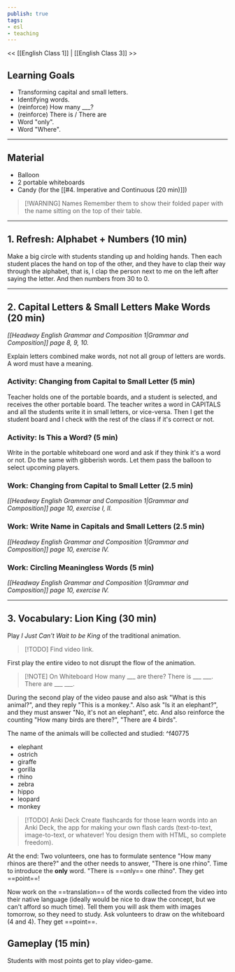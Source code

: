 ```yaml
---
publish: true
tags:
- esl
- teaching
---
```


<< [[English Class 1]] | [[English Class 3]] >>

## Learning Goals
- Transforming capital and small letters.
- Identifying words.
- (reinforce) How many \_\_\_?
- (reinforce) There is / There are
- Word "only".
- Word "Where".

---

## Material
- Balloon
- 2 portable whiteboards
- Candy (for the [[#4. Imperative and Continuous (20 min)]])

> [!WARNING] Names
> Remember them to show their folded paper with the name sitting on the top of their table.

---

## 1. Refresh: Alphabet + Numbers (10 min)
Make a big circle with students standing up and holding hands. Then each student places the hand on top of the other, and they have to clap their way through the alphabet, that is, I clap the person next to me on the left after saying the letter. And then numbers from 30 to 0.

---

## 2. Capital Letters & Small Letters Make Words (20 min)
*[[Headway English Grammar and Composition 1|Grammar and Composition]] page 8, 9, 10.*

Explain letters combined make words, not not all group of letters are words. A word must have a meaning.

### Activity: Changing from Capital to Small Letter (5 min)
Teacher holds one of the portable boards, and a student is selected, and receives the other portable board. The teacher writes a word in CAPITALS and all the students write it in small letters, or vice-versa. Then I get the student board and I check with the rest of the class if it's correct or not.

### Activity: Is This a Word? (5 min)
Write in the portable whiteboard one word and ask if they think it's a word or not. Do the same with gibberish words. Let them pass the balloon to select upcoming players.

### Work: Changing from Capital to Small Letter (2.5 min)
*[[Headway English Grammar and Composition 1|Grammar and Composition]] page 10, exercise I, II.*

### Work: Write Name in Capitals and Small Letters (2.5 min)
*[[Headway English Grammar and Composition 1|Grammar and Composition]] page 10, exercise IV.*

### Work: Circling Meaningless Words (5 min)
*[[Headway English Grammar and Composition 1|Grammar and Composition]] page 10, exercise IV.*

---

## 3.  Vocabulary: Lion King (30 min)

Play *I Just Can't Wait to be King* of the traditional animation.

> [!TODO] 
> Find video link.

First play the entire video to not disrupt the flow of the animation.

> [!NOTE] On Whiteboard
> How many \_\_\_ are there?
> There is \_\_\_ \_\_\_.
> There are \_\_\_ \_\_\_.

During the second play of the video pause and also ask "What is this animal?", and they reply "This is a monkey.". Also ask "Is it an elephant?", and they must answer "No, it's not an elephant", etc. And also reinforce the counting "How many birds are there?", "There are 4 birds".

The name of the animals will be collected and studied: ^f40775
- elephant
- ostrich
- giraffe
- gorilla
- rhino
- zebra
- hippo
- leopard
- monkey

> [!TODO] Anki Deck
> Create flashcards for those learn words into an Anki Deck, the app for making your own flash cards (text-to-text, image-to-text, or whatever! You design them with HTML, so complete freedom).

At the end: Two volunteers, one has to formulate sentence "How many rhinos are there?" and the other needs to answer, "There is one rhino". Time to introduce the **only** word. "There is ==only== one rhino". They get ==point==!

Now work on the ==translation== of the words collected from the video into their native language (ideally would be nice to draw the concept, but we can't afford so much time). Tell them you will ask them with images tomorrow, so they need to study. Ask volunteers to draw on the whiteboard (4 and 4). They get ==point==.

## Gameplay (15 min)
Students with most points get to play video-game.